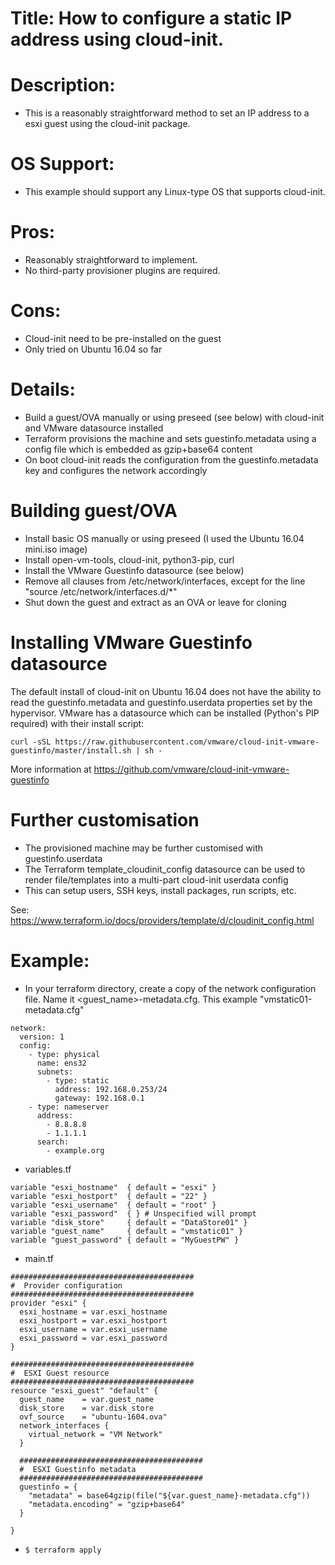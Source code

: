 # Title:  How to configure a static IP address using cloud-init.

# Description:
  * This is a reasonably straightforward method to set an IP address to a esxi guest using the cloud-init package.

# OS Support:
  * This example should support any Linux-type OS that supports cloud-init.

# Pros:
  * Reasonably straightforward to implement.
  * No third-party provisioner plugins are required.

# Cons:
  * Cloud-init need to be pre-installed on the guest
  * Only tried on Ubuntu 16.04 so far

# Details:
  * Build a guest/OVA manually or using preseed (see below) with cloud-init and VMware datasource installed
  * Terraform provisions the machine and sets guestinfo.metadata using a config file which is embedded as gzip+base64 content
  * On boot cloud-init reads the configuration from the guestinfo.metadata key and configures the network accordingly

# Building guest/OVA
  * Install basic OS manually or using preseed (I used the Ubuntu 16.04 mini.iso image)
  * Install open-vm-tools, cloud-init, python3-pip, curl
  * Install the VMware Guestinfo datasource (see below)
  * Remove all clauses from /etc/network/interfaces, except for the line "source /etc/network/interfaces.d/*"
  * Shut down the guest and extract as an OVA or leave for cloning

# Installing VMware Guestinfo datasource

The default install of cloud-init on Ubuntu 16.04 does not have the ability to read the guestinfo.metadata and guestinfo.userdata properties set by the hypervisor. VMware has a datasource which can be installed (Python's PIP required) with their install script:

```
curl -sSL https://raw.githubusercontent.com/vmware/cloud-init-vmware-guestinfo/master/install.sh | sh -
```

More information at https://github.com/vmware/cloud-init-vmware-guestinfo

# Further customisation

  * The provisioned machine may be further customised with guestinfo.userdata 
  * The Terraform template_cloudinit_config datasource can be used to render file/templates into a multi-part cloud-init userdata config
  * This can setup users, SSH keys, install packages, run scripts, etc.

See: https://www.terraform.io/docs/providers/template/d/cloudinit_config.html

# Example:
  * In your terraform directory, create a copy of the network configuration file.   Name it <guest_name>-metadata.cfg.  This example "vmstatic01-metadata.cfg"
```
network:
  version: 1
  config:
    - type: physical
      name: ens32
      subnets:
        - type: static
          address: 192.168.0.253/24
          gateway: 192.168.0.1
    - type: nameserver
      address:
        - 8.8.8.8
        - 1.1.1.1
      search:
        - example.org
```
  * variables.tf
```
variable "esxi_hostname"  { default = "esxi" }
variable "esxi_hostport"  { default = "22" }
variable "esxi_username"  { default = "root" }
variable "esxi_password"  { } # Unspecified will prompt
variable "disk_store"     { default = "DataStore01" }
variable "guest_name"     { default = "vmstatic01" }
variable "guest_password" { default = "MyGuestPW" }

```
  * main.tf
```
#########################################
#  Provider configuration
#########################################
provider "esxi" {
  esxi_hostname = var.esxi_hostname
  esxi_hostport = var.esxi_hostport
  esxi_username = var.esxi_username
  esxi_password = var.esxi_password
}

#########################################
#  ESXI Guest resource
#########################################
resource "esxi_guest" "default" {
  guest_name    = var.guest_name
  disk_store    = var.disk_store
  ovf_source    = "ubuntu-1604.ova"
  network_interfaces {
    virtual_network = "VM Network"
  }

  #########################################
  #  ESXI Guestinfo metadata
  #########################################
  guestinfo = {
    "metadata" = base64gzip(file("${var.guest_name}-metadata.cfg"))
    "metadata.encoding" = "gzip+base64"
  }

}
```
  * `$ terraform apply`
